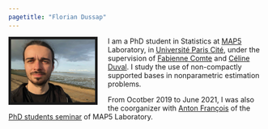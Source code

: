 ```yaml
---
pagetitle: "Florian Dussap"
---
```



<img src="./Files/photo.jpg" style="width:33%; border:5px solid; margin-right: 20px" align="left"/>


I am a PhD student in Statistics at [MAP5](http://w3.mi.parisdescartes.fr/map5/) Laboratory, in [Université Paris Cité](https://u-paris.fr/en/), under the supervision of [Fabienne Comte](http://helios.mi.parisdescartes.fr/~comte/) and [Céline Duval](https://sites.google.com/site/celinehduval/). I study the use of non-compactly supported bases in nonparametric estimation problems.


From Ocotber 2019 to June 2021, I was also the coorganizer with [Anton François](http://helios.mi.parisdescartes.fr/~afrancoi/) of the [PhD students seminar](https://map5.mi.parisdescartes.fr/seminaires/thesards-docteurs/) of MAP5 Laboratory.



